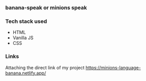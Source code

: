 ### banana-speak or minions speak
### Tech stack used
* HTML
* Vanilla JS
* CSS
### Links
Attaching the direct link of my project https://minions-language-banana.netlify.app/
